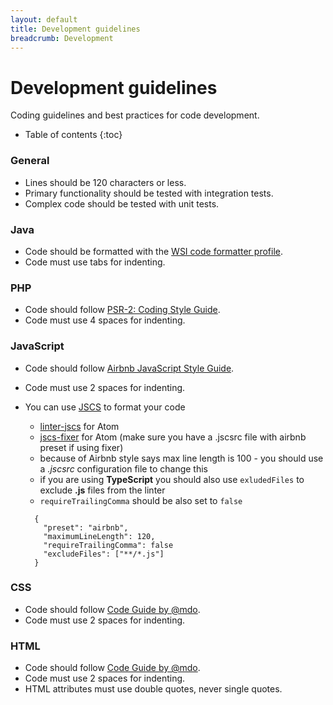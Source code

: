 ```yaml
---
layout: default
title: Development guidelines
breadcrumb: Development
---
```


# Development guidelines

Coding guidelines and best practices for code development.

* Table of contents
{:toc}

### General
- Lines should be 120 characters or less.
- Primary functionality should be tested with integration tests.
- Complex code should be tested with unit tests.

### Java
- Code should be formatted with the [WSI code formatter profile](/assets/xml/WSI.xml).
- Code must use tabs for indenting.

### PHP
- Code should follow [PSR-2: Coding Style Guide](http://www.php-fig.org/psr/psr-2/).
- Code must use 4 spaces for indenting.

### JavaScript
- Code should follow [Airbnb JavaScript Style Guide](https://github.com/airbnb/javascript).
- Code must use 2 spaces for indenting.
- You can use [JSCS](http://jscs.info/) to format your code
  - [linter-jscs](https://atom.io/packages/linter-jscs) for Atom
  - [jscs-fixer](https://atom.io/packages/jscs-fixer) for Atom (make sure you have a .jscsrc file with airbnb preset if using fixer)
  - because of Airbnb style says max line length is 100 - you should use a *.jscsrc* configuration file to change this
  - if you are using **TypeScript** you should also use `exludedFiles` to exclude **.js** files from the linter
  - `requireTrailingComma` should be also set to `false`

  ```
    {
      "preset": "airbnb",
      "maximumLineLength": 120,
      "requireTrailingComma": false
      "excludeFiles": ["**/*.js"]
    }
  ```

### CSS
- Code should follow [Code Guide by @mdo](http://codeguide.co/).
- Code must use 2 spaces for indenting.

### HTML
- Code should follow [Code Guide by @mdo](http://codeguide.co/).
- Code must use 2 spaces for indenting.
- HTML attributes must use double quotes, never single quotes.
